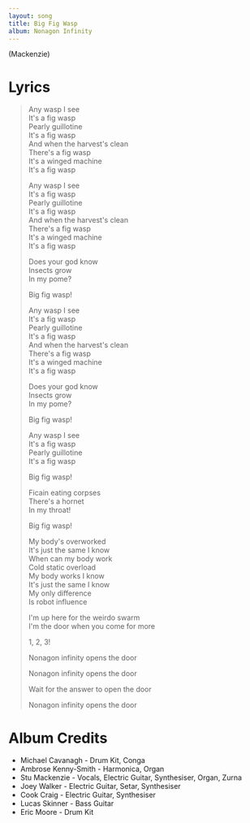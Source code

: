 ```yaml
---
layout: song
title: Big Fig Wasp
album: Nonagon Infinity
---
```


(Mackenzie)

# Lyrics

> Any wasp I see  
> It's a fig wasp  
> Pearly guillotine  
> It's a fig wasp  
> And when the harvest's clean  
> There's a fig wasp  
> It's a winged machine  
> It's a fig wasp  
>  
> Any wasp I see  
> It's a fig wasp  
> Pearly guillotine  
> It's a fig wasp  
> And when the harvest's clean  
> There's a fig wasp  
> It's a winged machine  
> It's a fig wasp  
>  
> Does your god know  
> Insects grow  
> In my pome?  
>  
> Big fig wasp!  
>  
> Any wasp I see  
> It's a fig wasp  
> Pearly guillotine  
> It's a fig wasp  
> And when the harvest's clean  
> There's a fig wasp  
> It's a winged machine  
> It's a fig wasp  
>  
> Does your god know  
> Insects grow  
> In my pome?  
>  
> Big fig wasp!  
>  
> Any wasp I see  
> It's a fig wasp  
> Pearly guillotine  
> It's a fig wasp  
>  
> Big fig wasp!  
>  
> Ficain eating corpses  
> There's a hornet  
> In my throat!  
>  
> Big fig wasp!  
>  
> My body's overworked  
> It's just the same I know  
> When can my body work  
> Cold static overload  
> My body works I know  
> It's just the same I know  
> My only difference  
> Is robot influence  
>  
> I'm up here for the weirdo swarm  
> I'm the door when you come for more  
>  
> 1, 2, 3!  
>  
> Nonagon infinity opens the door  
>  
> Nonagon infinity opens the door  
>  
> Wait for the answer to open the door  
>  
> Nonagon infinity opens the door  

# Album Credits

* Michael Cavanagh - Drum Kit, Conga
* Ambrose Kenny-Smith - Harmonica, Organ
* Stu Mackenzie - Vocals, Electric Guitar, Synthesiser, Organ, Zurna
* Joey Walker - Electric Guitar, Setar, Synthesiser
* Cook Craig - Electric Guitar, Synthesiser
* Lucas Skinner - Bass Guitar
* Eric Moore - Drum Kit
